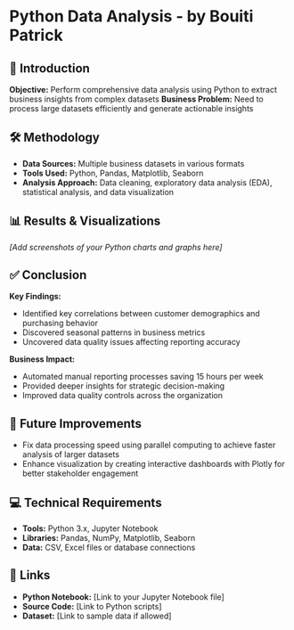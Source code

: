 # Python Data Analysis - by Bouiti Patrick

## 📖 Introduction
**Objective:** Perform comprehensive data analysis using Python to extract business insights from complex datasets
**Business Problem:** Need to process large datasets efficiently and generate actionable insights

## 🛠 Methodology
- **Data Sources:** Multiple business datasets in various formats
- **Tools Used:** Python, Pandas, Matplotlib, Seaborn
- **Analysis Approach:** Data cleaning, exploratory data analysis (EDA), statistical analysis, and data visualization

## 📊 Results & Visualizations
*[Add screenshots of your Python charts and graphs here]*

## ✅ Conclusion
**Key Findings:**
- Identified key correlations between customer demographics and purchasing behavior
- Discovered seasonal patterns in business metrics
- Uncovered data quality issues affecting reporting accuracy

**Business Impact:**
- Automated manual reporting processes saving 15 hours per week
- Provided deeper insights for strategic decision-making
- Improved data quality controls across the organization

## 🚀 Future Improvements
- Fix data processing speed using parallel computing to achieve faster analysis of larger datasets
- Enhance visualization by creating interactive dashboards with Plotly for better stakeholder engagement

## 💻 Technical Requirements
- **Tools:** Python 3.x, Jupyter Notebook
- **Libraries:** Pandas, NumPy, Matplotlib, Seaborn
- **Data:** CSV, Excel files or database connections

## 🔗 Links
- **Python Notebook:** [Link to your Jupyter Notebook file]
- **Source Code:** [Link to Python scripts]
- **Dataset:** [Link to sample data if allowed]

